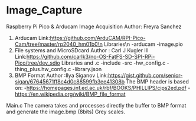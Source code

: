 # Image_Capture
Raspberry Pi Pico &amp; Arducam Image Acquisition
Author: Freyra Sanchez

1. Arducam
Link:https://github.com/ArduCAM/RPI-Pico-Cam/tree/master/rp2040_hm01b0\n
  Libraries\n
    -arducam
    -image.pio
2. File systems and MicroSDcard
Author : Carl J Kugler III
Link:https://github.com/carlk3/no-OS-FatFS-SD-SPI-RPi-Pico/tree/dev_sdio
  Libraries and .c
   -include
   -src
   -hw_config.c
   -thing_plus.hw_config.c
   -library.json
3. BMP Format
Author :Ilya Siganov
Link:https://gist.github.com/senior-sigan/67645671ff8c4d0c88599fb3ee41308b
The BMP header is based on:
-https://homepages.inf.ed.ac.uk/rbf/BOOKS/PHILLIPS/cips2ed.pdf
-https://en.wikipedia.org/wiki/BMP_file_format

Main.c
The camera takes and processes directly the buffer to BMP format and generate the image.bmp (8bits) Grey scales.
